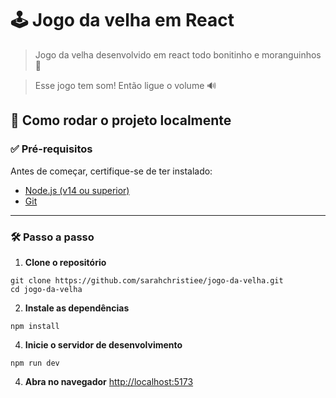 # 🕹️ Jogo da velha em React

>Jogo da velha desenvolvido em react todo bonitinho e moranguinhos 🍓

>Esse jogo tem som! Então ligue o volume 🔊


## 🚀 Como rodar o projeto localmente

### ✅ Pré-requisitos

Antes de começar, certifique-se de ter instalado:

- [Node.js (v14 ou superior)](https://nodejs.org/)
- [Git](https://git-scm.com/)

---

### 🛠️ Passo a passo

1. **Clone o repositório**

```
git clone https://github.com/sarahchristiee/jogo-da-velha.git
cd jogo-da-velha
```


2. **Instale as dependências**
```
npm install
```


4. **Inicie o servidor de desenvolvimento**

```
npm run dev
```

4. **Abra no navegador**
[http://localhost:5173](http://localhost:5173)
